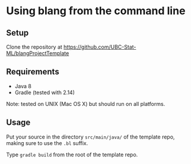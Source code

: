 # Using blang from the command line

Setup
-----

Clone the repository at https://github.com/UBC-Stat-ML/blangProjectTemplate 


Requirements
------------

- Java 8
- Gradle (tested with 2.14)

Note: tested on UNIX (Mac OS X) but should run on all platforms.


Usage
-----

Put your source in the directory ``src/main/java/`` of the template repo, making sure to use the ``.bl`` suffix.

Type ``gradle build`` from the root of the template repo.